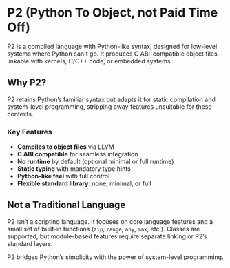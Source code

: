 # P2 (Python To Object, not Paid Time Off)

P2 is a compiled language with Python-like syntax, designed for low-level systems where Python can't go. It produces C ABI-compatible object files, linkable with kernels, C/C++ code, or embedded systems.

## Why P2?

P2 retains Python’s familiar syntax but adapts it for static compilation and system-level programming, stripping away features unsuitable for these contexts.

### Key Features

- **Compiles to object files** via LLVM
- **C ABI compatible** for seamless integration
- **No runtime** by default (optional minimal or full runtime)
- **Static typing** with mandatory type hints
- **Python-like feel** with full control
- **Flexible standard library**: none, minimal, or full

## Not a Traditional Language

P2 isn’t a scripting language. It focuses on core language features and a small set of built-in functions (`zip`, `range`, `any`, `max`, etc.). Classes are supported, but module-based features require separate linking or P2’s standard layers.

P2 bridges Python’s simplicity with the power of system-level programming.
